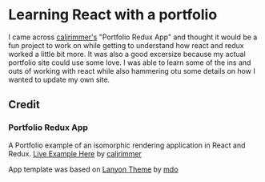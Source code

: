 # Learning React with a portfolio

I came across [caljrimmer's](https://github.com/caljrimmer) "Portfolio Redux App" and thought it would be a fun project to work on while getting to understand how react and redux worked a little bit more. It was also a good excersize because my actual portfolio site could use some love. I was able to learn some of the ins and outs of working with react while also hammering otu some details on how I wanted to update my own site.


## Credit

### Portfolio Redux App
A Portfolio example of an isomorphic rendering application in React and Redux. [Live Example Here](http://www.callumrimmer.co.uk) by [caljrimmer](https://github.com/caljrimmer)

App template was based on [Lanyon Theme](https://github.com/poole/lanyon) by [mdo](https://github.com/mdo)
